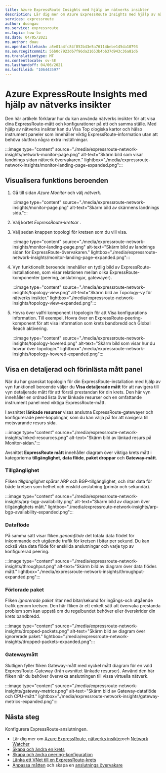 ```yaml
---
title: Azure ExpressRoute Insights med hjälp av nätverks insikter
description: Lär dig mer om Azure ExpressRoute Insights med hjälp av nätverks insikter.
services: expressroute
author: duongau
ms.service: expressroute
ms.topic: how-to
ms.date: 04/05/2021
ms.author: duau
ms.openlocfilehash: a5e01a4fc84f852b43e5a76114bebe145da10793
ms.sourcegitcommit: 56b0c7923d67f96da21653b4bb37d943c36a81d6
ms.translationtype: MT
ms.contentlocale: sv-SE
ms.lasthandoff: 04/06/2021
ms.locfileid: "106443597"
---
```

# <a name="azure-expressroute-insights-using-network-insights"></a>Azure ExpressRoute Insights med hjälp av nätverks insikter

Den här artikeln förklarar hur du kan använda nätverks insikter för att visa dina ExpressRoute-mått och konfigurationer på ett och samma ställe. Med hjälp av nätverks insikter kan du Visa Top ologiska kartor och hälso instrument paneler som innehåller viktig ExpressRoute-information utan att behöva slutföra några extra inställningar.

:::image type="content" source="./media/expressroute-network-insights/network-monitor-page.png" alt-text="Skärm bild som visar landnings sidan nätverk övervakaren." lightbox="./media/expressroute-network-insights/monitor-landing-page-expanded.png":::

## <a name="visualize-functional-dependencies"></a>Visualisera funktions beroenden

1. Gå till sidan *Azure Monitor* och välj *nätverk*.

    :::image type="content" source="./media/expressroute-network-insights/monitor-page.png" alt-text="Skärm bild av skärmens landnings sida.":::

1. Välj kortet *ExpressRoute-kretsar* . 

1. Välj sedan knappen topologi för kretsen som du vill visa.

   :::image type="content" source="./media/expressroute-network-insights/monitor-landing-page.png" alt-text="Skärm bild av landnings sidan för ExpressRoute-övervakaren." lightbox="./media/expressroute-network-insights/monitor-landing-page-expanded.png"::: 

1. Vyn funktionellt beroende innehåller en tydlig bild av ExpressRoute-installationen, som visar relationen mellan olika ExpressRoute-komponenter (peering, anslutningar, gatewayer).

    :::image type="content" source="./media/expressroute-network-insights/topology-view.png" alt-text="Skärm bild av Topology-vy för nätverks insikter." lightbox="./media/expressroute-network-insights/topology-view-expanded.png":::

1. Hovra över valfri komponent i topologin för att Visa konfigurations information. Till exempel, Hovra över en ExpressRoute-peering-komponent för att visa information som krets bandbredd och Global Reach aktivering.

    :::image type="content" source="./media/expressroute-network-insights/topology-hovered.png" alt-text="Skärm bild som visar hur du hovrar över topologin." lightbox="./media/expressroute-network-insights/topology-hovered-expanded.png":::

## <a name="view-a-detailed-and-pre-loaded-metrics-dashboard"></a>Visa en detaljerad och förinlästa mått panel

När du har granskat topologin för din ExpressRoute-installation med hjälp av vyn funktionell beroende väljer du **Visa detaljerade mått** för att navigera till vyn detaljerade mått för att förstå prestandan för din krets. Den här vyn innehåller en ordnad lista över länkade resurser och en omfattande instrument panel med viktiga ExpressRoute-mått.

I avsnittet **länkade resurser** visas anslutna ExpressRoute-gatewayer och konfigurerade peer-kopplingar, som du kan välja på för att navigera till motsvarande resurs sida.

:::image type="content" source="./media/expressroute-network-insights/linked-resources.png" alt-text="Skärm bild av länkad resurs på Monitor-sidan.":::


Avsnittet **ExpressRoute mått** innehåller diagram över viktiga krets mått i kategorierna **tillgänglighet**, **data flöde**, **paket droppar** och **Gateway-mått**.

### <a name="availability"></a>Tillgänglighet

Fliken *tillgänglighet* spårar ARP och BGP-tillgänglighet, och ritar data för både kretsen som helhet och enskild anslutning (primär och sekundär). 

:::image type="content" source="./media/expressroute-network-insights/arp-bgp-availability.png" alt-text="Skärm bild av diagram över tillgänglighets mått." lightbox="./media/expressroute-network-insights/arp-bgp-availability-expanded.png":::

### <a name="throughput"></a>Dataflöde

På samma sätt visar fliken *genomflöde* det totala data flödet för inkommande och utgående trafik för kretsen i bitar per sekund. Du kan också visa data flöde för enskilda anslutningar och varje typ av konfigurerad peering.

:::image type="content" source="./media/expressroute-network-insights/throughput.png" alt-text="Skärm bild av diagram över data flödes mått." lightbox="./media/expressroute-network-insights/throughput-expanded.png":::

### <a name="packet-drops"></a>Förlorade paket

Fliken *ignorerade paket* ritar ned bitar/sekund för ingångs-och utgående trafik genom kretsen. Den här fliken är ett enkelt sätt att övervaka prestanda problem som kan uppstå om du regelbundet behöver eller överskrider din krets bandbredd.

:::image type="content" source="./media/expressroute-network-insights/dropped-packets.png" alt-text="Skärm bild av diagram över ignorerade paket." lightbox="./media/expressroute-network-insights/dropped-packets-expanded.png":::

### <a name="gateway-metrics"></a>Gatewaymått

Slutligen fyller fliken Gateway-mått med nyckel mått diagram för en vald ExpressRoute-Gateway (från avsnittet länkade resurser). Använd den här fliken när du behöver övervaka anslutningen till vissa virtuella nätverk.

:::image type="content" source="./media/expressroute-network-insights/gateway-metrics.png" alt-text="Skärm bild av Gateway-dataflöde och CPU-mått." lightbox="./media/expressroute-network-insights/gateway-metrics-expanded.png":::

## <a name="next-steps"></a>Nästa steg

Konfigurera ExpressRoute-anslutningen.
  
* Lär dig mer om [Azure ExpressRoute](expressroute-introduction.md), [nätverks insikter](../azure-monitor/insights/network-insights-overview.md)och [Network Watcher](../network-watcher/network-watcher-monitoring-overview.md)
* [Skapa och ändra en krets](expressroute-howto-circuit-arm.md)
* [Skapa och ändra peering-konfiguration](expressroute-howto-routing-arm.md)
* [Länka ett VNet till en ExpressRoute-krets](expressroute-howto-linkvnet-arm.md)
* [Anpassa måtten](expressroute-monitoring-metrics-alerts.md) och skapa en [anslutnings övervakare](../network-watcher/connection-monitor-overview.md)
